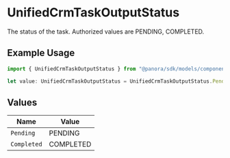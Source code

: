 # UnifiedCrmTaskOutputStatus

The status of the task. Authorized values are PENDING, COMPLETED.

## Example Usage

```typescript
import { UnifiedCrmTaskOutputStatus } from "@panora/sdk/models/components";

let value: UnifiedCrmTaskOutputStatus = UnifiedCrmTaskOutputStatus.Pending;
```

## Values

| Name        | Value       |
| ----------- | ----------- |
| `Pending`   | PENDING     |
| `Completed` | COMPLETED   |